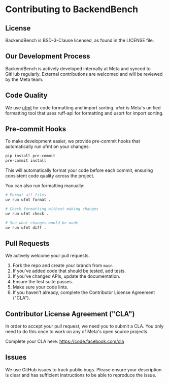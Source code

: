 # Contributing to BackendBench

## License

BackendBench is BSD-3-Clause licensed, as found in the LICENSE file.

## Our Development Process

BackendBench is actively developed internally at Meta and synced to GitHub regularly. External contributions are welcomed and will be reviewed by the Meta team.

## Code Quality

We use [ufmt](https://github.com/omnilib/ufmt) for code formatting and import sorting. `ufmt` is Meta's unified formatting tool that uses ruff-api for formatting and usort for import sorting.

## Pre-commit Hooks

To make development easier, we provide pre-commit hooks that automatically run ufmt on your changes:

```bash
pip install pre-commit
pre-commit install
```

This will automatically format your code before each commit, ensuring consistent code quality across the project.

You can also run formatting manually:

```bash
# Format all files
uv run ufmt format .

# Check formatting without making changes
uv run ufmt check .

# See what changes would be made
uv run ufmt diff .
```

## Pull Requests

We actively welcome your pull requests.

1. Fork the repo and create your branch from `main`.
2. If you've added code that should be tested, add tests.
3. If you've changed APIs, update the documentation.
4. Ensure the test suite passes.
5. Make sure your code lints.
6. If you haven't already, complete the Contributor License Agreement ("CLA").

## Contributor License Agreement ("CLA")

In order to accept your pull request, we need you to submit a CLA. You only need
to do this once to work on any of Meta's open source projects.

Complete your CLA here: <https://code.facebook.com/cla>

## Issues

We use GitHub issues to track public bugs. Please ensure your description is
clear and has sufficient instructions to be able to reproduce the issue.
